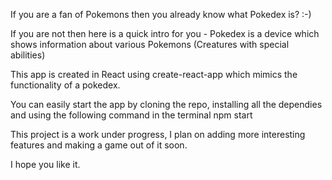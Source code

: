 If you are a fan of Pokemons then you already know what Pokedex is? :-)

If you are not then here is a quick intro for you - Pokedex is a device which shows information about various Pokemons (Creatures with special abilities)

This app is created in React using create-react-app which mimics the functionality of a pokedex. 

You can easily start the app by cloning the repo, installing all the dependies and using the following command in the terminal
npm start

This project is a work under progress, I plan on adding more interesting features and making a game out of it soon.

I hope you like it.